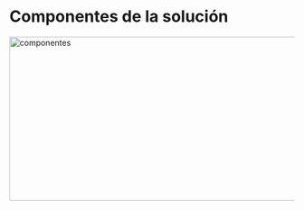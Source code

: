 # Componentes de la solución

<img width="682" height="291" alt="componentes" src="https://github.com/user-attachments/assets/42621239-3865-45fc-ab76-ba130ad44f02" />
